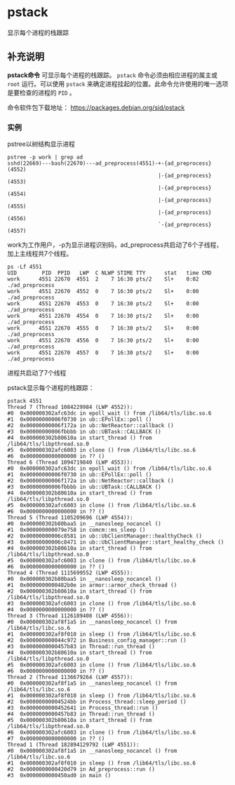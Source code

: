 #  pstack

显示每个进程的栈跟踪

##  补充说明

**pstack命令** 可显示每个进程的栈跟踪。 ` pstack ` 命令必须由相应进程的属主或 ` root ` 运行。可以使用 ` pstack `
来确定进程挂起的位置。此命令允许使用的唯一选项是要检查的进程的 ` PID ` 。

命令软件包下载地址： [ https://packages.debian.org/sid/pstack
](https://packages.debian.org/sid/pstack)

###  实例

pstree以树结构显示进程

    
    
    pstree -p work | grep ad
    sshd(22669)---bash(22670)---ad_preprocess(4551)-+-{ad_preprocess}(4552)
                                                    |-{ad_preprocess}(4553)
                                                    |-{ad_preprocess}(4554)
                                                    |-{ad_preprocess}(4555)
                                                    |-{ad_preprocess}(4556)
                                                    `-{ad_preprocess}(4557)
    

work为工作用户，-p为显示进程识别码，ad_preprocess共启动了6个子线程，加上主线程共7个线程。

    
    
    ps -Lf 4551
    UID        PID  PPID   LWP  C NLWP STIME TTY      stat   time CMD
    work      4551 22670  4551  2    7 16:30 pts/2    Sl+    0:02 ./ad_preprocess
    work      4551 22670  4552  0    7 16:30 pts/2    Sl+    0:00 ./ad_preprocess
    work      4551 22670  4553  0    7 16:30 pts/2    Sl+    0:00 ./ad_preprocess
    work      4551 22670  4554  0    7 16:30 pts/2    Sl+    0:00 ./ad_preprocess
    work      4551 22670  4555  0    7 16:30 pts/2    Sl+    0:00 ./ad_preprocess
    work      4551 22670  4556  0    7 16:30 pts/2    Sl+    0:00 ./ad_preprocess
    work      4551 22670  4557  0    7 16:30 pts/2    Sl+    0:00 ./ad_preprocess
    

进程共启动了7个线程

pstack显示每个进程的栈跟踪：

    
    
    pstack 4551
    Thread 7 (Thread 1084229984 (LWP 4552)):
    #0  0x000000302afc63dc in epoll_wait () from /lib64/tls/libc.so.6
    #1  0x00000000006f0730 in ub::EPollEx::poll ()
    #2  0x00000000006f172a in ub::NetReactor::callback ()
    #3  0x00000000006fbbbb in ub::UBTask::CALLBACK ()
    #4  0x000000302b80610a in start_thread () from /lib64/tls/libpthread.so.0
    #5  0x000000302afc6003 in clone () from /lib64/tls/libc.so.6
    #6  0x0000000000000000 in ?? ()
    Thread 6 (Thread 1094719840 (LWP 4553)):
    #0  0x000000302afc63dc in epoll_wait () from /lib64/tls/libc.so.6
    #1  0x00000000006f0730 in ub::EPollEx::poll ()
    #2  0x00000000006f172a in ub::NetReactor::callback ()
    #3  0x00000000006fbbbb in ub::UBTask::CALLBACK ()
    #4  0x000000302b80610a in start_thread () from /lib64/tls/libpthread.so.0
    #5  0x000000302afc6003 in clone () from /lib64/tls/libc.so.6
    #6  0x0000000000000000 in ?? ()
    Thread 5 (Thread 1105209696 (LWP 4554)):
    #0  0x000000302b80baa5 in __nanosleep_nocancel ()
    #1  0x000000000079e758 in comcm::ms_sleep ()
    #2  0x00000000006c8581 in ub::UbClientManager::healthyCheck ()
    #3  0x00000000006c8471 in ub::UbClientManager::start_healthy_check ()
    #4  0x000000302b80610a in start_thread () from /lib64/tls/libpthread.so.0
    #5  0x000000302afc6003 in clone () from /lib64/tls/libc.so.6
    #6  0x0000000000000000 in ?? ()
    Thread 4 (Thread 1115699552 (LWP 4555)):
    #0  0x000000302b80baa5 in __nanosleep_nocancel ()
    #1  0x0000000000482b0e in armor::armor_check_thread ()
    #2  0x000000302b80610a in start_thread () from /lib64/tls/libpthread.so.0
    #3  0x000000302afc6003 in clone () from /lib64/tls/libc.so.6
    #4  0x0000000000000000 in ?? ()
    Thread 3 (Thread 1126189408 (LWP 4556)):
    #0  0x000000302af8f1a5 in __nanosleep_nocancel () from /lib64/tls/libc.so.6
    #1  0x000000302af8f010 in sleep () from /lib64/tls/libc.so.6
    #2  0x000000000044c972 in Business_config_manager::run ()
    #3  0x0000000000457b83 in Thread::run_thread ()
    #4  0x000000302b80610a in start_thread () from /lib64/tls/libpthread.so.0
    #5  0x000000302afc6003 in clone () from /lib64/tls/libc.so.6
    #6  0x0000000000000000 in ?? ()
    Thread 2 (Thread 1136679264 (LWP 4557)):
    #0  0x000000302af8f1a5 in __nanosleep_nocancel () from /lib64/tls/libc.so.6
    #1  0x000000302af8f010 in sleep () from /lib64/tls/libc.so.6
    #2  0x00000000004524bb in Process_thread::sleep_period ()
    #3  0x0000000000452641 in Process_thread::run ()
    #4  0x0000000000457b83 in Thread::run_thread ()
    #5  0x000000302b80610a in start_thread () from /lib64/tls/libpthread.so.0
    #6  0x000000302afc6003 in clone () from /lib64/tls/libc.so.6
    #7  0x0000000000000000 in ?? ()
    Thread 1 (Thread 182894129792 (LWP 4551)):
    #0  0x000000302af8f1a5 in __nanosleep_nocancel () from /lib64/tls/libc.so.6
    #1  0x000000302af8f010 in sleep () from /lib64/tls/libc.so.6
    #2  0x0000000000420d79 in Ad_preprocess::run ()
    #3  0x0000000000450ad0 in main ()
    


